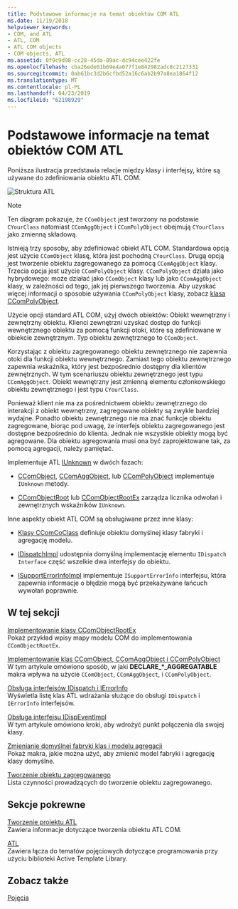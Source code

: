 ```yaml
---
title: Podstawowe informacje na temat obiektów COM ATL
ms.date: 11/19/2018
helpviewer_keywords:
- COM, and ATL
- ATL, COM
- ATL COM objects
- COM objects, ATL
ms.assetid: 0f9c9d98-cc28-45da-89ac-dc94cee422fe
ms.openlocfilehash: cba26ede01b69e4a077f1e842982adc8c2127331
ms.sourcegitcommit: 0ab61bc3d2b6cfbd52a16c6ab2b97a8ea1864f12
ms.translationtype: MT
ms.contentlocale: pl-PL
ms.lasthandoff: 04/23/2019
ms.locfileid: "62198929"
---
```

# <a name="fundamentals-of-atl-com-objects"></a>Podstawowe informacje na temat obiektów COM ATL

Poniższa ilustracja przedstawia relacje między klasy i interfejsy, które są używane do zdefiniowania obiektu ATL COM.

![Struktura ATL](../atl/media/vc307y1.gif "struktury ATL")

> [!NOTE]
>  Ten diagram pokazuje, że `CComObject` jest tworzony na podstawie `CYourClass` natomiast `CComAggObject` i `CComPolyObject` obejmują `CYourClass` jako zmienną składową.

Istnieją trzy sposoby, aby zdefiniować obiekt ATL COM. Standardowa opcją jest użycie `CComObject` klasę, która jest pochodną `CYourClass`. Drugą opcją jest tworzenie obiektu zagregowanego za pomocą `CComAggObject` klasy. Trzecia opcja jest użycie `CComPolyObject` klasy. `CComPolyObject` działa jako hybrydowego: może działać jako `CComObject` klasy lub jako `CComAggObject` klasy, w zależności od tego, jak jej pierwszego tworzenia. Aby uzyskać więcej informacji o sposobie używania `CComPolyObject` klasy, zobacz [klasa CComPolyObject](../atl/reference/ccompolyobject-class.md).

Użycie opcji standard ATL COM, użyj dwóch obiektów: Obiekt wewnętrzny i zewnętrzny obiektu. Klienci zewnętrzni uzyskać dostęp do funkcji wewnętrznego obiektu za pomocą funkcji otoki, które są zdefiniowane w obiekcie zewnętrznym. Typ obiektu zewnętrznego to `CComObject`.

Korzystając z obiektu zagregowanego obiektu zewnętrznego nie zapewnia otoki dla funkcji obiektu wewnętrznego. Zamiast tego obiektu zewnętrznego zapewnia wskaźnika, który jest bezpośrednio dostępny dla klientów zewnętrznych. W tym scenariuszu obiektu zewnętrznego jest typu `CComAggObject`. Obiekt wewnętrzny jest zmienną elementu członkowskiego obiektu zewnętrznego i jest typu `CYourClass`.

Ponieważ klient nie ma za pośrednictwem obiektu zewnętrznego do interakcji z obiekt wewnętrzny, zagregowane obiekty są zwykle bardziej wydajne. Ponadto obiektu zewnętrznego nie ma znać funkcje obiektu zagregowane, biorąc pod uwagę, że interfejs obiektu zagregowanego jest dostępne bezpośrednio do klienta. Jednak nie wszystkie obiekty mogą być agregowane. Dla obiektu agregowania musi ona być zaprojektowane tak, za pomocą agregacji, należy pamiętać.

Implementuje ATL [IUnknown](/windows/desktop/api/unknwn/nn-unknwn-iunknown) w dwóch fazach:

- [CComObject](../atl/reference/ccomobject-class.md), [CComAggObject](../atl/reference/ccomaggobject-class.md), lub [CComPolyObject](../atl/reference/ccompolyobject-class.md) implementuje `IUnknown` metody.

- [CComObjectRoot](../atl/reference/ccomobjectroot-class.md) lub [CComObjectRootEx](../atl/reference/ccomobjectrootex-class.md) zarządza licznika odwołań i zewnętrznych wskaźników `IUnknown`.

Inne aspekty obiekt ATL COM są obsługiwane przez inne klasy:

- [Klasy CComCoClass](../atl/reference/ccomcoclass-class.md) definiuje obiektu domyślnej klasy fabryki i agregację modelu.

- [IDispatchImpl](../atl/reference/idispatchimpl-class.md) udostępnia domyślną implementację elementu `IDispatch Interface` część wszelkie dwa interfejsy do obiektu.

- [ISupportErrorInfoImpl](../atl/reference/isupporterrorinfoimpl-class.md) implementuje `ISupportErrorInfo` interfejsu, która zapewnia informacje o błędzie mogą być przekazywane łańcuch wywołań poprawnie.

## <a name="in-this-section"></a>W tej sekcji

[Implementowanie klasy CComObjectRootEx](../atl/implementing-ccomobjectrootex.md)<br/>
Pokaż przykład wpisy mapy modelu COM do implementowania `CComObjectRootEx`.

[Implementowanie klas CComObject, CComAggObject i CComPolyObject](../atl/implementing-ccomobject-ccomaggobject-and-ccompolyobject.md)<br/>
W tym artykule omówiono sposób, w jaki **DECLARE_\*_AGGREGATABLE** makra wpływa na użycie `CComObject`, `CComAggObject`, i `CComPolyObject`.

[Obsługa interfejsów IDispatch i IErrorInfo](../atl/supporting-idispatch-and-ierrorinfo.md)<br/>
Wyświetla listę klas ATL wdrażania służące do obsługi `IDispatch` i `IErrorInfo` interfejsów.

[Obsługa interfejsu IDispEventImpl](../atl/supporting-idispeventimpl.md)<br/>
W tym artykule omówiono kroki, aby wdrożyć punkt połączenia dla swojej klasy.

[Zmienianie domyślnej fabryki klas i modelu agregacji](../atl/changing-the-default-class-factory-and-aggregation-model.md)<br/>
Pokaż makra, jakie można użyć, aby zmienić model fabryki i agregację klasy domyślne.

[Tworzenie obiektu zagregowanego](../atl/creating-an-aggregated-object.md)<br/>
Lista czynności prowadzących do tworzenie obiektu zagregowanego.

## <a name="related-sections"></a>Sekcje pokrewne

[Tworzenie projektu ATL](../atl/reference/creating-an-atl-project.md)<br/>
Zawiera informacje dotyczące tworzenia obiektu ATL COM.

[ATL](../atl/active-template-library-atl-concepts.md)<br/>
Zawiera łącza do tematów pojęciowych dotyczące programowania przy użyciu biblioteki Active Template Library.

## <a name="see-also"></a>Zobacz także

[Pojęcia](../atl/active-template-library-atl-concepts.md)
